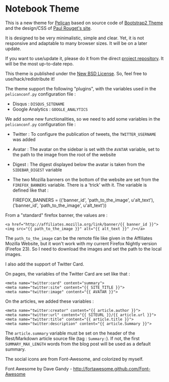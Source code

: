 # Notebook Theme

This is a new theme for [Pelican](http://blog.getpelican.com/ 'Pelican') based on source code of [Bootstrap2 Theme](https://github.com/quack1/pelican-themes/tree/master/bootstrap2 'Bootstrap2 Theme') and the design/CSS of [Paul Rouget's site](http://paulrouget.com/ 'Paul Rouget').

It is designed to be very minimalistic, simple and clear. Yet, it is not responsive and adaptable to many browser sizes. It will be on a later update.

If you want to use/update it, please do it from the direct [project repository](https://github.com/quack1/notebook). It will be the most up-to-date repo.

This theme is published under the [New BSD License](http://opensource.org/licenses/BSD-3-Clause). So, feel free to use/hack/redistribute it!

The theme support the following "plugins", with the variables used in the `pelicanconf.py` configuration file : 
	
- Disqus : `DISQUS_SITENAME` 
- Google Analytics : `GOOGLE_ANALYTICS`

We add some new functionalities, so we need to add some variables in the `pelicanconf.py` configuration file : 

- Twitter : To configure the publication of tweets, the `TWITTER_USERNAME` was added
- Avatar : The avatar on the sidebar is set with the `AVATAR` variable, set to the path to the image from the root of the website
- Digest : The digest displayed below the avatar is taken from the `SIDEBAR_DIGEST` variable
- The two Mozilla banners on the bottom of the website are set from the `FIREFOX_BANNERS` variable. There is a 'trick' with it. The variable is defined like that : 

	FIREFOX_BANNERS = (('banner_id', 'path_to_the_image', u'alt_text'),
					('banner_id', 'path_to_the_image', u'alt_text'))

From a "standard" firefox banner, the values are : 

	<a href="http://affiliates.mozilla.org/link/banner/{{ banner_id }}"><img src="{{ path_to_the_image }}" alt="{{ alt_text }}" /></a>

The `path_to_the_image` can be the remote file like given in the Affiliates Mozilla Website, but it won't work with my current Firefox Nightly version (Firefox 23). So I need to download the images and set the path to the local images.

I also add the support of Twitter Card.

On pages, the variables of the Twitter Card are set like that : 

	<meta name="twitter:card" content="summary">
	<meta name="twitter:site" content="{{ SITE_TITLE }}">
	<meta name="twitter:image" content="{{ AVATAR }}">

On the articles, we added these variables : 

	<meta name="twitter:creator" content="{{ article.author }}">
	<meta name="twitter:url" content="{{ SITEURL }}/{{ article.url }}">
	<meta name="twitter:title" content="{{ article.title }}">
	<meta name="twitter:description" content="{{ article.Summary }}">

The `article.summary` variable must be set on the header of the Rest/Markdown article source file (tag : `Summary:`). If not, the first `SUMMARY_MAX_LENGTH` words from the blog post will be used as a default summary.

The social icons are from Font-Awesome, and colorized by myself.

Font Awesome by Dave Gandy - http://fortawesome.github.com/Font-Awesome
